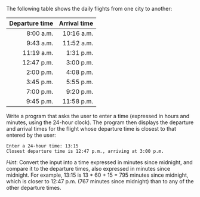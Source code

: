 The following table shows the daily flights from one city to another:

| Departure time | Arrival time |
| ---: | ---: |
| 8:00 a.m. | 10:16 a.m. |
| 9:43 a.m. | 11:52 a.m. |
| 11:19 a.m. | 1:31 p.m. |
| 12:47 p.m. | 3:00 p.m. |
| 2:00 p.m. | 4:08 p.m. |
| 3:45 p.m. | 5:55 p.m. |
| 7:00 p.m. | 9:20 p.m. |
| 9:45 p.m. | 11:58 p.m. |

Write a program that asks the user to enter a time (expressed in hours and
minutes, using the 24-hour clock). The program then displays the departure and
arrival times for the flight whose departure time is closest to that entered by
the user:

```
Enter a 24-hour time: 13:15
Closest departure time is 12:47 p.m., arriving at 3:00 p.m.
```

*Hint*: Convert the input into a time expressed in minutes since midnight, and
compare it to the departure times, also expressed in minutes since midnight. For
example, 13:15 is 13 * 60 + 15 = 795 minutes since midnight, which is closer to
12:47 p.m. (767 minutes since midnight) than to any of the other departure
times.